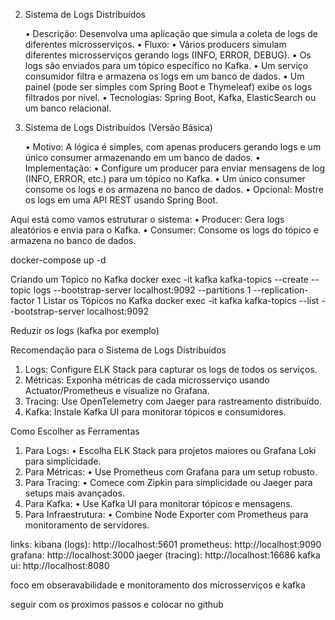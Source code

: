 2. Sistema de Logs Distribuídos

   •	Descrição: Desenvolva uma aplicação que simula a coleta de logs de diferentes microsserviços.
   •	Fluxo:
   •	Vários producers simulam diferentes microsserviços gerando logs (INFO, ERROR, DEBUG).
   •	Os logs são enviados para um tópico específico no Kafka.
   •	Um serviço consumidor filtra e armazena os logs em um banco de dados.
   •	Um painel (pode ser simples com Spring Boot e Thymeleaf) exibe os logs filtrados por nível.
   •	Tecnologias: Spring Boot, Kafka, ElasticSearch ou um banco relacional.

1. Sistema de Logs Distribuídos (Versão Básica)

   •	Motivo: A lógica é simples, com apenas producers gerando logs e um único consumer armazenando em um banco de dados.
   •	Implementação:
   •	Configure um producer para enviar mensagens de log (INFO, ERROR, etc.) para um tópico no Kafka.
   •	Um único consumer consome os logs e os armazena no banco de dados.
   •	Opcional: Mostre os logs em uma API REST usando Spring Boot.

Aqui está como vamos estruturar o sistema:
•	Producer: Gera logs aleatórios e envia para o Kafka.
•	Consumer: Consome os logs do tópico e armazena no banco de dados.

docker-compose up -d

Criando um Tópico no Kafka
docker exec -it kafka kafka-topics --create --topic logs --bootstrap-server localhost:9092 --partitions 1 --replication-factor 1
Listar os Tópicos no Kafka
docker exec -it kafka kafka-topics --list --bootstrap-server localhost:9092

Reduzir os logs (kafka por exemplo)



Recomendação para o Sistema de Logs Distribuídos
1.	Logs: Configure ELK Stack para capturar os logs de todos os serviços.
2.	Métricas: Exponha métricas de cada microsserviço usando Actuator/Prometheus e visualize no Grafana.
3.	Tracing: Use OpenTelemetry com Jaeger para rastreamento distribuído.
4.	Kafka: Instale Kafka UI para monitorar tópicos e consumidores.

Como Escolher as Ferramentas
 1.	Para Logs:
 •	Escolha ELK Stack para projetos maiores ou Grafana Loki para simplicidade.
 2.	Para Métricas:
 •	Use Prometheus com Grafana para um setup robusto.
 3.	Para Tracing:
 •	Comece com Zipkin para simplicidade ou Jaeger para setups mais avançados.
 4.	Para Kafka:
 •	Use Kafka UI para monitorar tópicos e mensagens.
 5.	Para Infraestrutura:
 •	Combine Node Exporter com Prometheus para monitoramento de servidores.

links:
kibana (logs): http://localhost:5601
prometheus: http://localhost:9090
grafana: http://localhost:3000
jaeger (tracing): http://localhost:16686
kafka ui: http://localhost:8080

foco em obseravabilidade e monitoramento dos microsserviços e kafka

seguir com os proximos passos e colocar no github
